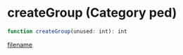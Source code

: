 # createGroup (Category ped)

```js
function createGroup(unused: int): int
```

[filename](createGroup_m.md ':include')